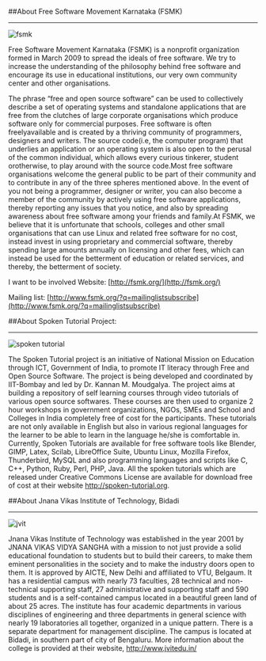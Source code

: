 ##About Free Software Movement Karnataka (FSMK)
***
![fsmk](fsmk.png)

Free Software Movement Karnataka (FSMK) is a non­profit organization
formed in March 2009 to spread the ideals of free software. We try to increase the understanding of the philosophy behind free software and encourage its use in educational institutions, our very own community center and other organisations.

The phrase “free and open source software” can be used to collectively describe a set of operating systems and standalone applications that are free from the clutches of large corporate organisations which produce software only for commercial purposes. Free software is often freelyavailable and is created by a thriving community of programmers, designers and writers. The source code(i.e, the computer program) that underlies an application or an operating system is also open to the perusal of the common individual, which allows every curious tinkerer, student orotherwise, to play around with the source code.Most free software organisations welcome the general public to be part of their community and to contribute in any of the three spheres mentioned above.  In the event of you not being a programmer, designer or writer, you can also become a member of the community by actively using free software applications, thereby reporting any issues that you notice, and also by spreading awareness about free software among your friends and family.At FSMK, we believe that it is unfortunate that schools, colleges and other small organisations that can use Linux and related free software for no cost, instead invest in using proprietary and commercial software, thereby spending large amounts annually on licensing and other fees, which can instead be used for the betterment of education or related services, and
thereby, the betterment of society.

I want to be involved
Website:
              [http://fsmk.org/](http://fsmk.org/)

Mailing list:
              [http://www.fsmk.org/?q=mailing­list­subscribe](http://www.fsmk.org/?q=mailing­list­subscribe)



##About Spoken Tutorial Project:
***
![spoken tutorial](spoken_tutorial.png)

The Spoken Tutorial project is an initiative of National Mission on Education through ICT, Government of India, to promote IT literacy through Free and Open Source Software. The project is being developed and coordinated by IIT-Bombay and led by Dr. Kannan M. Moudgalya. The project aims at building a repository of self learning courses through video tutorials of various open source softwares. These courses are then used to organize 2 hour workshops in government organizations, NGOs, SMEs and School and Colleges in India completely free of cost for the participants. These tutorials are not only available in English but also in various regional languages for the learner to be able to learn in the language he/she is comfortable in. Currently, Spoken Tutorials are available for free software tools like Blender, GIMP, Latex, Scilab, LibreOffice Suite, Ubuntu Linux, Mozilla Firefox, Thunderbird, MySQL and also programming languages and scripts like C, C++, Python, Ruby, Perl, PHP, Java. All the spoken tutorials which are released under Creative Commons License are available for download free of cost at their website http://spoken-tutorial.org.



##About Jnana Vikas Institute of Technology, Bidadi
***
![jvit](jvit.png)

Jnana Vikas Institute of Technology was established in the year 2001 by JNANA VIKAS VIDYA SANGHA with a mission to not just provide a solid educational foundation to students but to build their careers, to make them eminent personalities in the society and to make the industry doors open to them. It is approved by AICTE, New Delhi and affiliated to VTU, Belgaum. It has a residential campus with nearly 73 faculties, 28 technical and non-technical supporting staff, 27 administrative and supporting staff and 590 students and is a self-contained campus located in a beautiful green land of about 25 acres. The institute has four academic departments in various disciplines of engineering and three departments in general science with nearly 19 laboratories all together, organized in a unique pattern. There is a separate department for management discipline. The campus is located at Bidadi, in southern part of city of Bengaluru. More information about the college is provided at their website, http://www.jvitedu.in/
